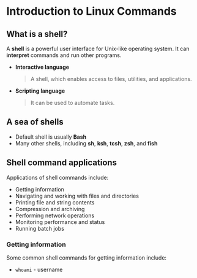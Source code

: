# Introduction to Linux Commands
## What is a shell?
A **shell** is a powerful user interface for Unix-like operating system. It can **interpret** commands and run other programs.
* **Interactive language**
  > A shell, which enables access to files, utilities, and applications.
* **Scripting language**
  > It can be used to automate tasks.

## A sea of shells
* Default shell is usually **Bash**
* Many other shells, including **sh**, **ksh**, **tcsh**, **zsh**, and **fish**

## Shell command applications
Applications of shell commands include:
* Getting information
* Navigating and working with files and directories
* Printing file and string contents
* Compression and archiving
* Performing network operations
* Monitoring performance and status
* Running batch jobs

### Getting information
Some common shell commands for getting information include:
* `whoami` - username
